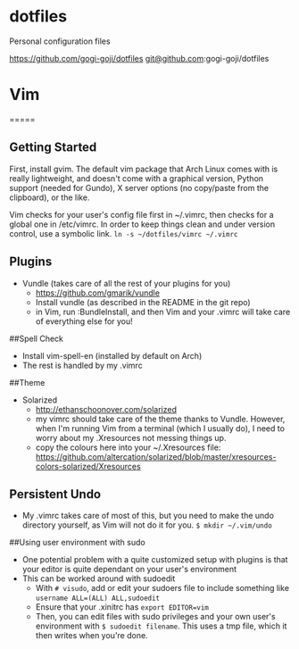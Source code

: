 dotfiles
========

Personal configuration files

https://github.com/gogi-goji/dotfiles
git@github.com:gogi-goji/dotfiles

# Vim 
===== 

## Getting Started 

First, install gvim.  The default vim package that Arch Linux comes with is
really lightweight, and doesn't come with a graphical version, Python support
(needed for Gundo), X server options (no copy/paste from the clipboard), or the
like.

Vim checks for your user's config file first in ~/.vimrc, then checks for a
global one in /etc/vimrc.  In order to keep things clean and under version
control, use a symbolic link.  `ln -s ~/dotfiles/vimrc ~/.vimrc`

## Plugins
* Vundle (takes care of all the rest of your plugins for you)
    * https://github.com/gmarik/vundle
    * Install vundle (as described in the README in the git repo)
    * in Vim, run :BundleInstall, and then Vim and your .vimrc will take care
      of everything else for you!

##Spell Check
* Install vim-spell-en (installed by default on Arch) 
* The rest is handled by my .vimrc

##Theme
* Solarized 
    * http://ethanschoonover.com/solarized
    * my vimrc should take care of the theme thanks to Vundle.  However, when
      I'm running Vim from a terminal (which I usually do), I need to worry
      about my .Xresources not messing things up.  
    * copy the colours here into your ~/.Xresources file:
      https://github.com/altercation/solarized/blob/master/xresources-colors-solarized/Xresources

## Persistent Undo
* My .vimrc takes care of most of this, but you need to make the undo directory
  yourself, as Vim will not do it for you.
    `$ mkdir ~/.vim/undo`

##Using user environment with sudo
* One potential problem with a quite customized setup with plugins is that your
  editor is quite dependant on your user's environment
* This can be worked around with sudoedit
    * With `# visudo`, add or edit your sudoers file to include something like
      `username ALL=(ALL) ALL,sudoedit`
    * Ensure that your .xinitrc has `export EDITOR=vim`
    * Then, you can edit files with sudo privileges and your own user's
      environment with `$ sudoedit filename`.  This uses a tmp file, which it
      then writes when you're done.  
